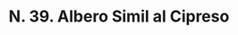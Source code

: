---
title: "N. 39. Albero Simil al Cipreso"
permalink: "/edition/plant039/"
plant-name: "N. 39. Albero Simil al Cipreso"
plant-number: "039"
plant-xml: "/assets/xml/plant039.xml"
plant-img1: "/assets/img/plant039_verso.jpg"
plant-img2: "/assets/img/plant039.jpg"
plant-title: "N. 39. Albero Simil al Cipreso"
plant-wfo-link: ""
plant-kew-link: ""
plant-taxon-content: ""
layout: single-xml
---